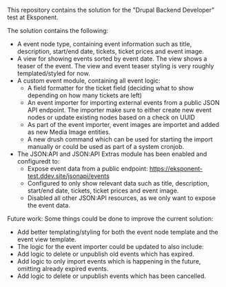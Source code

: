 This repository contains the solution for the "Drupal Backend Developer" test at Eksponent.

The solution contains the following:

- A event node type, containing event information such as title, description, start/end date, tickets, ticket prices and event image.
- A view for showing events sorted by event date. The view shows a teaser of the event. The view and event teaser styling is very roughly templated/styled for now.
- A custom event module, containing all event logic:
  - A field formatter for the ticket field (deciding what to show depending on how many tickets are left)
  - An event importer for importing external events from a public JSON API endpoint. The importer make sure to either create new event nodes or update existing nodes based on a check on UUID
  - As part of the event importer, event images are importet and added as new Media Image entities.
  - A new drush command which can be used for starting the import manually or could be used as part of a system cronjob.
- The JSON:API and JSON:API Extras module has been enabled and configuredt to:
  - Expose event data from a public endpoint: https://eksponent-test.ddev.site/jsonapi/events
  - Configured to only show relevant data such as title, description, start/end date, tickets, ticket prices and event image.
  - Disabled all other JSON:API resources, as we only want to expose the event data.

Future work:
Some things could be done to improve the current solution:

- Add better templating/styling for both the event node template and the event view template.
- The logic for the event importer could be updated to also include:
 - Add logic to delete or unpublish old events which has expired.
 - Add logic to only import events which is happening in the future, omitting already expired events.
 - Add logic to delete or unpublish events which has been cancelled.
